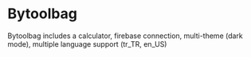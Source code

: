 # Bytoolbag
Bytoolbag includes a calculator, firebase connection, multi-theme (dark mode), multiple language support (tr_TR, en_US)
